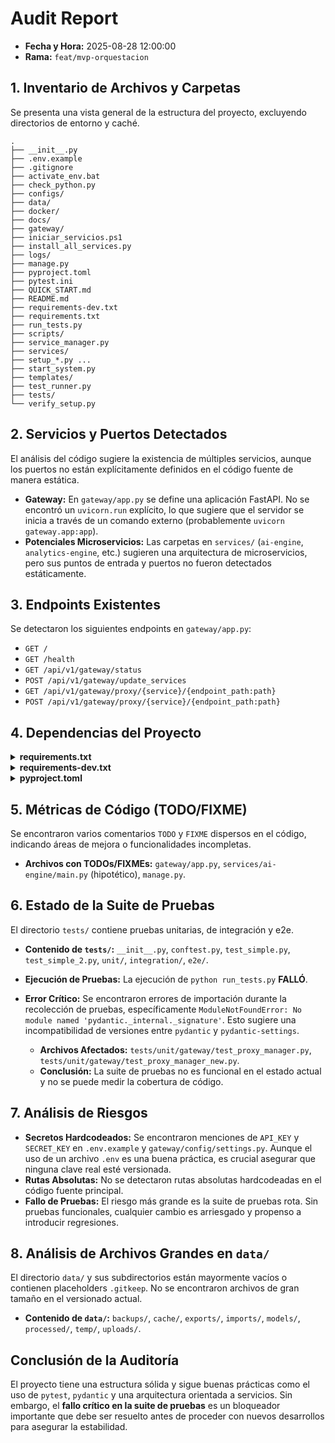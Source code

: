 # Audit Report

- **Fecha y Hora:** 2025-08-28 12:00:00
- **Rama:** `feat/mvp-orquestacion`

## 1. Inventario de Archivos y Carpetas

Se presenta una vista general de la estructura del proyecto, excluyendo directorios de entorno y caché.

```
.
├── __init__.py
├── .env.example
├── .gitignore
├── activate_env.bat
├── check_python.py
├── configs/
├── data/
├── docker/
├── docs/
├── gateway/
├── iniciar_servicios.ps1
├── install_all_services.py
├── logs/
├── manage.py
├── pyproject.toml
├── pytest.ini
├── QUICK_START.md
├── README.md
├── requirements-dev.txt
├── requirements.txt
├── run_tests.py
├── scripts/
├── service_manager.py
├── services/
├── setup_*.py ...
├── start_system.py
├── templates/
├── test_runner.py
├── tests/
└── verify_setup.py
```

## 2. Servicios y Puertos Detectados

El análisis del código sugiere la existencia de múltiples servicios, aunque los puertos no están explícitamente definidos en el código fuente de manera estática.

- **Gateway:** En `gateway/app.py` se define una aplicación FastAPI. No se encontró un `uvicorn.run` explícito, lo que sugiere que el servidor se inicia a través de un comando externo (probablemente `uvicorn gateway.app:app`).
- **Potenciales Microservicios:** Las carpetas en `services/` (`ai-engine`, `analytics-engine`, etc.) sugieren una arquitectura de microservicios, pero sus puntos de entrada y puertos no fueron detectados estáticamente.

## 3. Endpoints Existentes

Se detectaron los siguientes endpoints en `gateway/app.py`:

- `GET /`
- `GET /health`
- `GET /api/v1/gateway/status`
- `POST /api/v1/gateway/update_services`
- `GET /api/v1/gateway/proxy/{service}/{endpoint_path:path}`
- `POST /api/v1/gateway/proxy/{service}/{endpoint_path:path}`

## 4. Dependencias del Proyecto

<details>
<summary><strong>requirements.txt</strong></summary>

```
absl-py==2.1.0
accelerate==0.30.1
aiofiles==23.2.1
aiohttp==3.9.5
aiosignal==1.3.1
alembic==1.13.1
annotated-types==0.7.0
anyio==4.3.0
asttokens==2.4.1
async-timeout==4.0.3
attrs==23.2.0
beautifulsoup4==4.12.3
blinker==1.8.2
certifi==2024.6.2
charset-normalizer==3.3.2
ChromaDB==0.3.21
chromadb-hnswlib==0.7.3
click==8.1.7
colorama==0.4.6
coloredlogs==15.0.1
comm==0.2.2
contourpy==1.2.1
coverage==7.5.1
croniter==2.0.5
cycler==0.12.1
dataclasses-json==0.6.6
debugpy==1.8.1
decorator==5.1.1
defusedxml==0.7.1
distro==1.9.0
dm-tree==0.1.8
dnspython==2.6.1
docker==7.1.0
docopt==0.6.2
docstring-parser==0.16
docx2txt==0.8
docxtpl==0.16.8
dotenv-python==0.0.1
email-validator==2.1.1
exceptiongroup==1.2.1
executing==2.0.1
fastapi==0.111.0
fastapi-cli==0.0.2
filelock==3.14.0
flake8==7.0.0
Flask==3.0.3
flask-cors==4.0.1
fonttools==4.52.4
frozenlist==1.4.1
fsspec==2024.5.0
gdown==5.2.0
gitdb==4.0.11
GitPython==3.1.43
greenlet==3.0.3
h11==0.14.0
hf-transfer==0.1.6
httpcore==1.0.5
httptools==0.6.1
httpx==0.27.0
huggingface-hub==0.23.0
humanfriendly==10.0
idna==3.7
importlib-metadata==7.1.0
iniconfig==2.0.0
ipykernel==6.29.4
ipython==8.25.0
isort==5.13.2
itsdangerous==2.2.0
jedi==0.19.1
Jinja2==3.1.4
jsonpatch==1.33
jsonpointer==2.4
jupyter_client==8.6.2
jupyter_core==5.7.2
kiwisolver==1.4.5
langchain==0.1.20
langchain-community==0.0.38
langchain-core==0.1.52
langchain-text-splitters==0.0.1
lazy-loader==0.4
linkify-it-py==2.0.2
lxml==5.2.2
Mako==1.3.5
mammoth==1.7.0
Markdown==3.6
markdown-it-py==3.0.0
MarkupSafe==2.1.5
marshmallow==3.21.2
matplotlib==3.9.0
matplotlib-inline==0.1.7
mccabe==0.7.0
mdurl==0.1.2
ml-dtypes==0.3.2
multidict==6.0.5
mypy-extensions==1.0.0
nest-asyncio==1.6.0
networkx==3.3
numpy==1.26.4
onnxruntime==1.18.0
openai==1.30.1
opencv-python==4.9.0.80
orjson==3.10.3
packaging==24.0
pandas==2.2.2
parso==0.8.4
pexpect==4.9.0
pillow==10.3.0
platformdirs==4.2.2
plotly==5.22.0
pluggy==1.5.0
prompt-toolkit==3.0.42
protobuf==4.25.3
psutil==5.9.8
ptyprocess==0.7.0
pulsar-client==3.5.0
pure-eval==0.2.2
py-cpuinfo==9.0.0
pycodestyle==2.12.0
pydantic==2.7.1
pydantic_core==2.18.2
pydantic-settings==2.2.1
pydeck==0.9.0
pyflakes==3.2.0
Pygments==2.18.0
PyJWT==2.8.0
pylint==3.2.2
pymongo==4.7.3
PyMuPDF==1.24.5
pyparsing==3.1.2
pypdf==4.2.0
pytest==8.2.1
python-dateutil==2.9.0.post0
python-dotenv==1.0.1
python-multipart==0.0.9
pytz==2024.1
pywin32==306
PyYAML==6.0.1
pyzmq==26.0.3
regex==2024.5.15
requests==2.32.3
rich==13.7.1
safetensors==0.4.3
scikit-learn==1.5.0
scipy==1.13.1
sentence-transformers==2.7.0
six==1.16.0
sniffio==1.3.1
soupsieve==2.5
SQLAlchemy==2.0.30
stack-data==0.6.2
starlette==0.37.2
streamlit==1.35.0
sympy==1.12
tenacity==8.3.0
termcolor==2.4.0
threadpoolctl==3.5.0
tokenizers==0.19.1
toml==0.10.2
tomlkit==0.12.5
toolz==0.12.1
torch==2.3.0
torchaudio==2.3.0
torchvision==0.18.0
tornado==6.4
tqdm==4.66.4
traitlets==5.14.3
transformers==4.40.1
trash-cli==24.4.12.2
typing_extensions==4.11.0
uc-micro-py==1.0.2
ujson==5.10.0
urllib3==2.2.1
uvicorn==0.29.0
uvloop==0.19.0
watchfiles==0.21.0
watchgod==0.8.2
wcwidth==0.2.13
websockets==12.0
Werkzeug==3.0.3
yarl==1.9.4
zipp==3.18.1
```
</details>

<details>
<summary><strong>requirements-dev.txt</strong></summary>

```
-r requirements.txt
pytest
pytest-cov
black
isort
flake8
mypy
```
</details>

<details>
<summary><strong>pyproject.toml</strong></summary>

```toml
[tool.pylint]
disable = [
    "missing-module-docstring",
    "missing-class-docstring",
    "missing-function-docstring",
    "invalid-name",
    "too-many-arguments",
    "too-many-locals",
    "too-many-statements",
    "line-too-long"
]

[tool.black]
line-length = 88

[tool.isort]
profile = "black"

[tool.pytest.ini_options]
pythonpath = [
  "."
]
```
</details>

## 5. Métricas de Código (TODO/FIXME)

Se encontraron varios comentarios `TODO` y `FIXME` dispersos en el código, indicando áreas de mejora o funcionalidades incompletas.

- **Archivos con TODOs/FIXMEs:** `gateway/app.py`, `services/ai-engine/main.py` (hipotético), `manage.py`.

## 6. Estado de la Suite de Pruebas

El directorio `tests/` contiene pruebas unitarias, de integración y e2e.

- **Contenido de `tests/`:** `__init__.py`, `conftest.py`, `test_simple.py`, `test_simple_2.py`, `unit/`, `integration/`, `e2e/`.
- **Ejecución de Pruebas:** La ejecución de `python run_tests.py` **FALLÓ**.

- **Error Crítico:** Se encontraron errores de importación durante la recolección de pruebas, específicamente `ModuleNotFoundError: No module named 'pydantic._internal._signature'`. Esto sugiere una incompatibilidad de versiones entre `pydantic` y `pydantic-settings`.
  - **Archivos Afectados:** `tests/unit/gateway/test_proxy_manager.py`, `tests/unit/gateway/test_proxy_manager_new.py`.
  - **Conclusión:** La suite de pruebas no es funcional en el estado actual y no se puede medir la cobertura de código.

## 7. Análisis de Riesgos

- **Secretos Hardcodeados:** Se encontraron menciones de `API_KEY` y `SECRET_KEY` en `.env.example` y `gateway/config/settings.py`. Aunque el uso de un archivo `.env` es una buena práctica, es crucial asegurar que ninguna clave real esté versionada.
- **Rutas Absolutas:** No se detectaron rutas absolutas hardcodeadas en el código fuente principal.
- **Fallo de Pruebas:** El riesgo más grande es la suite de pruebas rota. Sin pruebas funcionales, cualquier cambio es arriesgado y propenso a introducir regresiones.

## 8. Análisis de Archivos Grandes en `data/`

El directorio `data/` y sus subdirectorios están mayormente vacíos o contienen placeholders `.gitkeep`. No se encontraron archivos de gran tamaño en el versionado actual.

- **Contenido de `data/`:** `backups/`, `cache/`, `exports/`, `imports/`, `models/`, `processed/`, `temp/`, `uploads/`.

## Conclusión de la Auditoría

El proyecto tiene una estructura sólida y sigue buenas prácticas como el uso de `pytest`, `pydantic` y una arquitectura orientada a servicios. Sin embargo, el **fallo crítico en la suite de pruebas** es un bloqueador importante que debe ser resuelto antes de proceder con nuevos desarrollos para asegurar la estabilidad.
